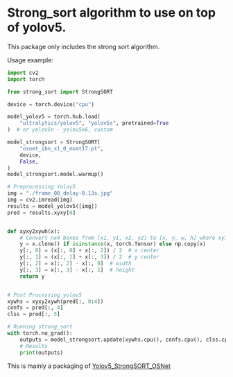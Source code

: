 # Strong_sort algorithm to use on top of yolov5.

This package only includes the strong sort algorithm.

Usage example:

```python
import cv2
import torch

from strong_sort import StrongSORT

device = torch.device("cpu")

model_yolov5 = torch.hub.load(
    "ultralytics/yolov5", "yolov5s", pretrained=True
)  # or yolov5n - yolov5x6, custom

model_strongsort = StrongSORT(
    "osnet_ibn_x1_0_msmt17.pt",
    device,
    False,
)
model_strongsort.model.warmup()

# Preprocessing Yolov5
img = "./frame_00_delay-0.13s.jpg"
img = cv2.imread(img)
results = model_yolov5([img])
pred = results.xyxy[0]


def xyxy2xywh(x):
    # Convert nx4 boxes from [x1, y1, x2, y2] to [x, y, w, h] where xy1=top-left, xy2=bottom-right
    y = x.clone() if isinstance(x, torch.Tensor) else np.copy(x)
    y[:, 0] = (x[:, 0] + x[:, 2]) / 2  # x center
    y[:, 1] = (x[:, 1] + x[:, 3]) / 2  # y center
    y[:, 2] = x[:, 2] - x[:, 0]  # width
    y[:, 3] = x[:, 3] - x[:, 1]  # height
    return y


# Post Processing yolov5
xywhs = xyxy2xywh(pred[:, 0:4])
confs = pred[:, 4]
clss = pred[:, 5]

# Running strong_sort
with torch.no_grad():
    outputs = model_strongsort.update(xywhs.cpu(), confs.cpu(), clss.cpu(), img)
    # Results
    print(outputs)
```

This is mainly a packaging of [Yolov5_StrongSORT_OSNet](https://github.com/mikel-brostrom/Yolov5_StrongSORT_OSNet)

